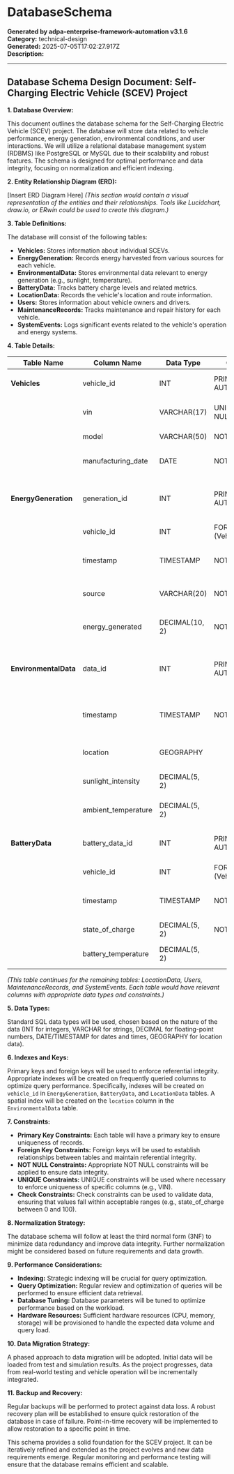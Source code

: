 # DatabaseSchema

**Generated by adpa-enterprise-framework-automation v3.1.6**  
**Category:** technical-design  
**Generated:** 2025-07-05T17:02:27.917Z  
**Description:** 

---

## Database Schema Design Document: Self-Charging Electric Vehicle (SCEV) Project

**1. Database Overview:**

This document outlines the database schema for the Self-Charging Electric Vehicle (SCEV) project.  The database will store data related to vehicle performance, energy generation, environmental conditions, and user interactions.  We will utilize a relational database management system (RDBMS) like PostgreSQL or MySQL due to their scalability and robust features.  The schema is designed for optimal performance and data integrity, focusing on normalization and efficient indexing.

**2. Entity Relationship Diagram (ERD):**

[Insert ERD Diagram Here]  *(This section would contain a visual representation of the entities and their relationships.  Tools like Lucidchart, draw.io, or ERwin could be used to create this diagram.)*

**3. Table Definitions:**

The database will consist of the following tables:

* **Vehicles:** Stores information about individual SCEVs.
* **EnergyGeneration:** Records energy harvested from various sources for each vehicle.
* **EnvironmentalData:** Stores environmental data relevant to energy generation (e.g., sunlight, temperature).
* **BatteryData:** Tracks battery charge levels and related metrics.
* **LocationData:** Records the vehicle's location and route information.
* **Users:** Stores information about vehicle owners and drivers.
* **MaintenanceRecords:** Tracks maintenance and repair history for each vehicle.
* **SystemEvents:** Logs significant events related to the vehicle's operation and energy systems.


**4. Table Details:**

| Table Name          | Column Name           | Data Type             | Constraints                               | Description                                                                     |
|----------------------|------------------------|------------------------|-------------------------------------------|---------------------------------------------------------------------------------|
| **Vehicles**         | vehicle_id            | INT                     | PRIMARY KEY, AUTO_INCREMENT                | Unique identifier for each vehicle.                                               |
|                      | vin                   | VARCHAR(17)            | UNIQUE, NOT NULL                           | Vehicle Identification Number.                                                    |
|                      | model                 | VARCHAR(50)            | NOT NULL                                 | Vehicle model.                                                                  |
|                      | manufacturing_date    | DATE                    | NOT NULL                                 | Manufacturing date of the vehicle.                                              |
| **EnergyGeneration** | generation_id         | INT                     | PRIMARY KEY, AUTO_INCREMENT                | Unique identifier for each energy generation record.                             |
|                      | vehicle_id            | INT                     | FOREIGN KEY (Vehicles)                     | ID of the vehicle.                                                             |
|                      | timestamp             | TIMESTAMP               | NOT NULL                                 | Timestamp of the energy generation event.                                        |
|                      | source                | VARCHAR(20)            | NOT NULL                                 | Energy source (solar, kinetic, thermal).                                         |
|                      | energy_generated      | DECIMAL(10, 2)         | NOT NULL                                 | Amount of energy generated (kWh).                                                |
| **EnvironmentalData** | data_id               | INT                     | PRIMARY KEY, AUTO_INCREMENT                | Unique identifier for each environmental data record.                            |
|                      | timestamp             | TIMESTAMP               | NOT NULL                                 | Timestamp of the environmental data recording.                                  |
|                      | location              | GEOGRAPHY               |                                           | Location where data was recorded.                                                 |
|                      | sunlight_intensity    | DECIMAL(5, 2)          |                                           | Sunlight intensity (W/m²).                                                      |
|                      | ambient_temperature   | DECIMAL(5, 2)          |                                           | Ambient temperature (°C).                                                        |
| **BatteryData**      | battery_data_id      | INT                     | PRIMARY KEY, AUTO_INCREMENT                | Unique identifier for each battery data record.                               |
|                      | vehicle_id            | INT                     | FOREIGN KEY (Vehicles)                     | ID of the vehicle.                                                             |
|                      | timestamp             | TIMESTAMP               | NOT NULL                                 | Timestamp of the battery data recording.                                        |
|                      | state_of_charge       | DECIMAL(5, 2)          | NOT NULL                                 | Battery state of charge (%).                                                    |
|                      | battery_temperature   | DECIMAL(5, 2)          |                                           | Battery temperature (°C).                                                        |


*(This table continues for the remaining tables: LocationData, Users, MaintenanceRecords, and SystemEvents.  Each table would have relevant columns with appropriate data types and constraints.)*


**5. Data Types:**

Standard SQL data types will be used, chosen based on the nature of the data (INT for integers, VARCHAR for strings, DECIMAL for floating-point numbers, DATE/TIMESTAMP for dates and times, GEOGRAPHY for location data).

**6. Indexes and Keys:**

Primary keys and foreign keys will be used to enforce referential integrity.  Appropriate indexes will be created on frequently queried columns to optimize query performance.  Specifically, indexes will be created on `vehicle_id` in `EnergyGeneration`, `BatteryData`, and `LocationData` tables.  A spatial index will be created on the `location` column in the `EnvironmentalData` table.

**7. Constraints:**

* **Primary Key Constraints:**  Each table will have a primary key to ensure uniqueness of records.
* **Foreign Key Constraints:** Foreign keys will be used to establish relationships between tables and maintain referential integrity.
* **NOT NULL Constraints:**  Appropriate NOT NULL constraints will be applied to ensure data integrity.
* **UNIQUE Constraints:**  UNIQUE constraints will be used where necessary to enforce uniqueness of specific columns (e.g., VIN).
* **Check Constraints:** Check constraints can be used to validate data, ensuring that values fall within acceptable ranges (e.g., state_of_charge between 0 and 100).

**8. Normalization Strategy:**

The database schema will follow at least the third normal form (3NF) to minimize data redundancy and improve data integrity.  Further normalization might be considered based on future requirements and data growth.

**9. Performance Considerations:**

* **Indexing:**  Strategic indexing will be crucial for query optimization.
* **Query Optimization:**  Regular review and optimization of queries will be performed to ensure efficient data retrieval.
* **Database Tuning:**  Database parameters will be tuned to optimize performance based on the workload.
* **Hardware Resources:**  Sufficient hardware resources (CPU, memory, storage) will be provisioned to handle the expected data volume and query load.


**10. Data Migration Strategy:**

A phased approach to data migration will be adopted.  Initial data will be loaded from test and simulation results.  As the project progresses, data from real-world testing and vehicle operation will be incrementally integrated.

**11. Backup and Recovery:**

Regular backups will be performed to protect against data loss.  A robust recovery plan will be established to ensure quick restoration of the database in case of failure.  Point-in-time recovery will be implemented to allow restoration to a specific point in time.


This schema provides a solid foundation for the SCEV project.  It can be iteratively refined and extended as the project evolves and new data requirements emerge.  Regular monitoring and performance testing will ensure that the database remains efficient and scalable.
